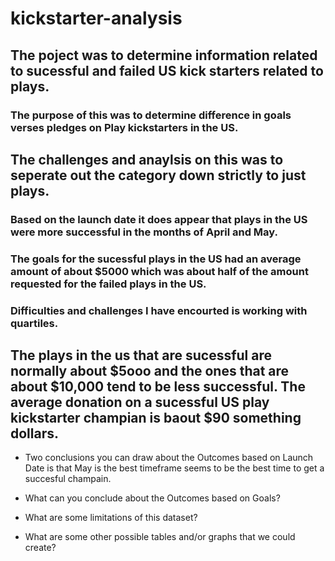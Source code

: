 # kickstarter-analysis

## The poject was to determine information related to sucessful and failed US kick starters related to plays.

### The purpose of this was to determine difference in goals verses pledges on Play kickstarters in the US.

## The challenges and anaylsis on this was to seperate out the category down strictly to just plays.

### Based on the launch date it does appear that plays in the US were more successful in the months of April and May. 

### The goals for the sucessful plays in the US had an average amount of about $5000 which was about half of the amount requested for the failed plays in the US.

### Difficulties and challenges I have encourted is working with quartiles.

## The plays in the us that are sucessful are normally about $5ooo and the ones that are about $10,000 tend to be less successful. The average donation on a sucessful US play kickstarter champian is baout $90 something dollars. 

- Two conclusions you can draw about the Outcomes based on Launch Date is that May is the best timeframe seems to be the best time to get a succesful champain. 

- What can you conclude about the Outcomes based on Goals?

- What are some limitations of this dataset?

- What are some other possible tables and/or graphs that we could create?
